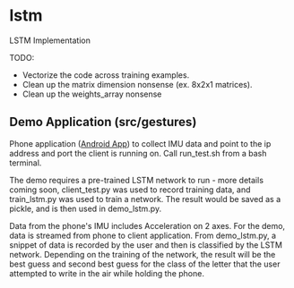lstm
====

LSTM Implementation

TODO:
- Vectorize the code across training examples.
- Clean up the matrix dimension nonsense (ex. 8x2x1 matrices).
- Clean up the weights_array nonsense

Demo Application (src/gestures)
----

Phone application ([Android App](https://play.google.com/store/apps/details?id=de.lorenz_fenster.sensorstreamgps&hl=en)) to collect IMU data and point to the ip address and port the client is running on. Call run_test.sh from a bash terminal.

The demo requires a pre-trained LSTM network to run - more details coming soon, client_test.py was used to record training data, and train_lstm.py was used to train a network. The result would be saved as a pickle, and is then used in demo_lstm.py.

Data from the phone's IMU includes Acceleration on 2 axes. For the demo, data is streamed from phone to client application. From demo_lstm.py, a snippet of data is recorded by the user and then is classified by the LSTM network. Depending on the training of the network, the result will be the best guess and second best guess for the class of the letter that the user attempted to write in the air while holding the phone.
